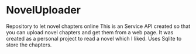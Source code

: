# NovelUploader
Repository to let novel chapters online
This is an Service API created so that you can upload novel chapters and get them from a web page.
It was created as a personal project to read a novel which I liked.
Uses Sqlite to store the chapters.
